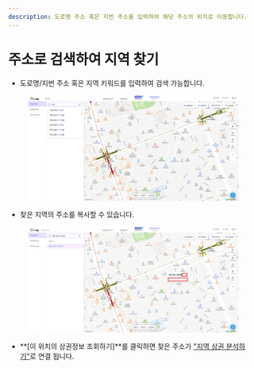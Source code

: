 ```yaml
---
description: 도로명 주소 혹은 지번 주소를 입력하여 해당 주소의 위치로 이동합니다.
---
```


# 주소로 검색하여 지역 찾기

* 도로명/지번 주소 혹은 지역 키워드를 입력하여 검색 가능합니다.

<figure><img src="../.gitbook/assets/address-search.png" alt=""><figcaption></figcaption></figure>

* 찾은 지역의 주소를 복사할 수 있습니다.

<figure><img src="../.gitbook/assets/address.png" alt=""><figcaption></figcaption></figure>

* **\[이 위치의 상권정보 조회하기]**를 클릭하면 찾은 주소가 ["지역 상권 분석하기"](dong.md)로 연결 됩니다.
